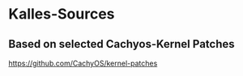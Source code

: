 # Kalles-Sources

## Based on selected Cachyos-Kernel Patches
https://github.com/CachyOS/kernel-patches
